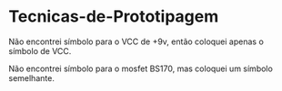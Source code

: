 # Tecnicas-de-Prototipagem
Não encontrei símbolo para o VCC de +9v, então coloquei apenas o símbolo de VCC.

Não encontrei símbolo para o mosfet BS170, mas coloquei um símbolo semelhante.

